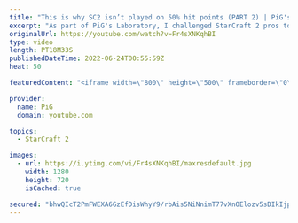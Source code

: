 ```yaml
---
title: "This is why SC2 isn’t played on 50% hit points (PART 2) | PiG's Laboratory - StarCraft 2"
excerpt: "As part of PiG's Laboratory, I challenged StarCraft 2 pros to play with only 50% hit points - on everything! We get to witness how quickly everything dies. This time it is Special and Astrea playing in the challenge. Check out the PiG's Laboratory playlist: https://youtube.com/playlist?list=PLFUDU8AOevUd-zdmPIHGBi7xWwtua9Gtr"
originalUrl: https://youtube.com/watch?v=Fr4sXNKqhBI
type: video
length: PT18M33S
publishedDateTime: 2022-06-24T00:55:59Z
heat: 50

featuredContent: "<iframe width=\"800\" height=\"500\" frameborder=\"0\" src=\"https://www.youtube.com/embed/Fr4sXNKqhBI\" allow=\"accelerometer; autoplay; encrypted-media; gyroscope; picture-in-picture\" allowfullscreen></iframe>"

provider:
  name: PiG
  domain: youtube.com

topics:
  - StarCraft 2

images:
  - url: https://i.ytimg.com/vi/Fr4sXNKqhBI/maxresdefault.jpg
    width: 1280
    height: 720
    isCached: true

secured: "bhwQIcT2PmFWEXA6GzEfDisWhyY9/rbAis5NiNnimT77vXnOElozv5sDIkIjpLh293tdO/vf77GElS/0U7CDsJ6WdRz8XklHOETcL65XrGX2/sW/tJ5I/mCBG+j6/cxi4+QNwqYoeMN3gPBvygLU2ZdTyUQMP2jDuw4YBoZuIu6db+feZKmcDXPIanR8ar0XLsqR7qoQIvyFdFrZhtl4OKltq/M4ygvgS+u9F59j0MggarGK9wXac+xYvhilGkLhX4PH/VdpT9VLLX0neq+WcMyDwe+xRUR2xgeP3UvzSwY18UArQnf/Yp/Fk37gOXa0wuevavzvV/fLhvOPCsrHVATzTx2ngHpLMQ6f/TCEnZl9wqD3w7dnpTUssCMwtGnXtnjNHOYnntUUcpgjm+WrUsMen6JMKPhjQ9URKZ5ONYg=;C1pb9I7qEcfjeoH8q7TrtQ=="
---
```


